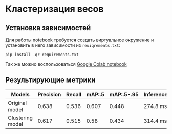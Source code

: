 # Кластеризация весов

## Установка зависимостей

Для работы notebook требуется создать виртуальное окружение и установить в него зависимости из `reuiqrements.txt`:

```pip install -qr requirements.txt```

Так же можно воспользоваться [Google Colab notebook](https://colab.research.google.com/drive/17V4DALphQNwRwbB_-TcK_7QqmLZhAJ9-?usp=sharing)

## Результирующие метрики
| **Models** 	      | **Precision** 	| **Recall** 	| **mAP:.5** 	| **mAP:.5-.95** 	| **Inference** 	|
|-------------------|---	|---	|---	|---	|---	|
| Original model 	  | 0.638 	|  0.536	| 0.607 	| 0.448 	| 274.8 ms 	|
| Clustering model	 | 0.617	|  0.515	| 0.58	| 0.434	| 314.4 ms 	|